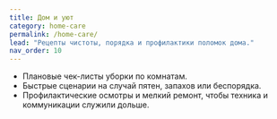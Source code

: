 ```yaml
---
title: Дом и уют
category: home-care
permalink: /home-care/
lead: "Рецепты чистоты, порядка и профилактики поломок дома."
nav_order: 10
---
```


- Плановые чек-листы уборки по комнатам.
- Быстрые сценарии на случай пятен, запахов или беспорядка.
- Профилактические осмотры и мелкий ремонт, чтобы техника и коммуникации служили дольше.
